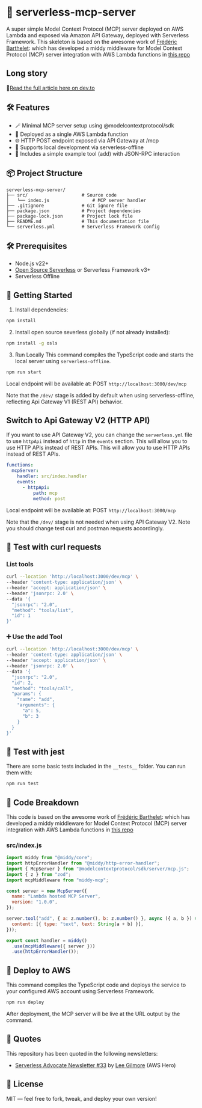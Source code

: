 # 🧠 serverless-mcp-server
A super simple Model Context Protocol (MCP) server deployed on AWS Lambda and exposed via Amazon API Gateway, deployed with Serverless Framework.
This skeleton is based on the awesome work of [Frédéric Barthelet](https://github.com/fredericbarthelet): which has developed a middy middleware for Model Context Protocol (MCP) server integration with AWS Lambda functions in [this repo](https://github.com/fredericbarthelet/middy-mcp)

## Long story
📖[Read the full article here on dev.to](https://dev.to/aws-builders/deploy-a-minimal-mcp-server-on-aws-lambda-with-serverless-framework-3e42)

## 🛠 Features
- 🪄 Minimal MCP server setup using @modelcontextprotocol/sdk
- 🚀 Deployed as a single AWS Lambda function
- 🌐 HTTP POST endpoint exposed via API Gateway at /mcp
- 🔄 Supports local development via serverless-offline
- 🧪 Includes a simple example tool (add) with JSON-RPC interaction

## 📦 Project Structure
```
serverless-mcp-server/
├── src/                    # Source code
│   └── index.js                # MCP server handler
├── .gitignore              # Git ignore file
├── package.json            # Project dependencies
├── package-lock.json       # Project lock file
├── README.md               # This documentation file
└── serverless.yml          # Serverless Framework config
```

## 🛠 Prerequisites
- Node.js v22+ 
- [Open Source Serverless](https://github.com/oss-serverless/serverless) or Serverless Framework v3+
- Serverless Offline

## 🚀 Getting Started

1. Install dependencies:
```bash
npm install
```

2. Install open source severless globally (if not already installed):
```bash
npm install -g osls
```

3. Run Locally
This command compiles the TypeScript code and starts the local server using `serverless-offline`.
```bash
npm run start
```

Local endpoint will be available at:
POST `http://localhost:3000/dev/mcp`

Note that the `/dev/` stage is added by default when using serverless-offline, reflecting Api Gateway V1 (REST API) behavior.

## Switch to Api Gateway V2 (HTTP API)
If you want to use API Gateway V2, you can change the `serverless.yml` file to use `httpApi` instead of `http` in the `events` section. This will allow you to use HTTP APIs instead of REST APIs.
This will allow you to use HTTP APIs instead of REST APIs.

```yaml
functions:
  mcpServer:
    handler: src/index.handler
    events:
      - httpApi:
          path: mcp
          method: post
```

Local endpoint will be available at:
POST `http://localhost:3000/mcp`

Note that the `/dev/` stage is not needed when using API Gateway V2.
Note you should change test curl and postman requests accordingly.

## 🧪 Test with curl requests

### List tools
```bash
curl --location 'http://localhost:3000/dev/mcp' \
--header 'content-type: application/json' \
--header 'accept: application/json' \
--header 'jsonrpc: 2.0' \
--data '{
  "jsonrpc": "2.0",
  "method": "tools/list",
  "id": 1
}'
```

### ➕ Use the add Tool
```bash
curl --location 'http://localhost:3000/dev/mcp' \
--header 'content-type: application/json' \
--header 'accept: application/json' \
--header 'jsonrpc: 2.0' \
--data '{
  "jsonrpc": "2.0",
  "id": 2,
  "method": "tools/call",
  "params": {
    "name": "add",
    "arguments": {
      "a": 5,
      "b": 3
    }
  }
}'
```

## 🧪 Test with jest

There are some basic tests included in the `__tests__` folder. You can run them with:

```bash
npm run test
```

## 🧬 Code Breakdown
This code is based on the awesome work of [Frédéric Barthelet](https://github.com/fredericbarthelet): which has developed a middy middleware for Model Context Protocol (MCP) server integration with AWS Lambda functions in [this repo](https://github.com/fredericbarthelet/middy-mcp)

### src/index.js
```javascript
import middy from "@middy/core";
import httpErrorHandler from "@middy/http-error-handler";
import { McpServer } from "@modelcontextprotocol/sdk/server/mcp.js";
import { z } from "zod";
import mcpMiddleware from "middy-mcp";

const server = new McpServer({
  name: "Lambda hosted MCP Server",
  version: "1.0.0",
});

server.tool("add", { a: z.number(), b: z.number() }, async ({ a, b }) => ({
  content: [{ type: "text", text: String(a + b) }],
}));

export const handler = middy()
  .use(mcpMiddleware({ server }))
  .use(httpErrorHandler());
```

## 📡 Deploy to AWS

This command compiles the TypeScript code and deploys the service to your configured AWS account using Serverless Framework.

```bash
npm run deploy
```
After deployment, the MCP server will be live at the URL output by the command.

## 🔖 Quotes
This repository has been quoted in the following newsletters:
- [Serverless Advocate Newsletter #33](https://serverlessadvocate.substack.com/p/33-resilient-solutions?r=rad0z&utm_campaign=post&utm_medium=web&triedRedirect=true) by [Lee Gilmore](https://www.linkedin.com/in/lee-james-gilmore/) (AWS Hero)

## 📘 License
MIT — feel free to fork, tweak, and deploy your own version!

